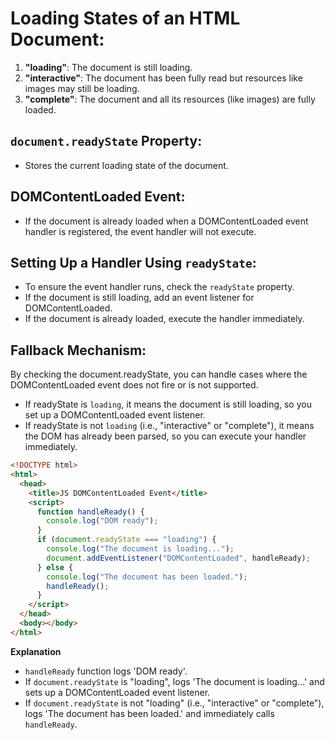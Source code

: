 # **Loading States of an HTML Document**:

1.  **"loading"**: The document is still loading.
2.  **"interactive"**: The document has been fully read but resources like images may still be loading.
3.  **"complete"**: The document and all its resources (like images) are fully loaded.

## **`document.readyState` Property**:

- Stores the current loading state of the document.

## **DOMContentLoaded Event**:

- If the document is already loaded when a DOMContentLoaded event handler is registered, the event handler will not execute.

## **Setting Up a Handler Using `readyState`**:

- To ensure the event handler runs, check the `readyState` property.
- If the document is still loading, add an event listener for DOMContentLoaded.
- If the document is already loaded, execute the handler immediately.

## Fallback Mechanism:

By checking the document.readyState, you can handle cases where the DOMContentLoaded event does not fire or is not supported.

- If readyState is `loading`, it means the document is still loading, so you set up a DOMContentLoaded event listener.
- If readyState is not `loading` (i.e., "interactive" or "complete"), it means the DOM has already been parsed, so you can execute your handler immediately.

```html
<!DOCTYPE html>
<html>
  <head>
    <title>JS DOMContentLoaded Event</title>
    <script>
      function handleReady() {
        console.log("DOM ready");
      }
      if (document.readyState === "loading") {
        console.log("The document is loading...");
        document.addEventListener("DOMContentLoaded", handleReady);
      } else {
        console.log("The document has been loaded.");
        handleReady();
      }
    </script>
  </head>
  <body></body>
</html>
```

**Explanation**

- `handleReady` function logs 'DOM ready'.
- If `document.readyState` is "loading", logs 'The document is loading...' and sets up a DOMContentLoaded event listener.
- If `document.readyState` is not "loading" (i.e., "interactive" or "complete"), logs 'The document has been loaded.' and immediately calls `handleReady`.
